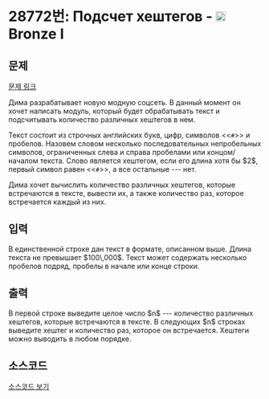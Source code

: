 # 28772번: Подсчет хештегов - <img src="https://static.solved.ac/tier_small/5.svg" style="height:20px" /> Bronze I

<!-- performance -->

<!-- 문제 제출 후 깃허브에 푸시를 했을 때 제출한 코드의 성능이 입력될 공간입니다.-->

<!-- end -->

## 문제

[문제 링크](https://boj.kr/28772)


<p>Дима разрабатывает новую модную соцсеть. В данный момент он хочет написать модуль, который будет обрабатывать текст и подсчитывать количество различных хештегов в нем.</p>

<p>Текст состоит из строчных английских букв, цифр, символов &lt;&lt;<code>#</code>&gt;&gt; и пробелов. Назовем словом несколько последовательных непробельных символов, ограниченных слева и справа пробелами или концом/началом текста. Слово является хештегом, если его длина хотя бы $2$, первый символ равен &lt;&lt;<code>#</code>&gt;&gt;, а все остальные --- нет.</p>

<p>Дима хочет вычислить количество различных хештегов, которые встречаются в тексте, вывести их, а также количество раз, которое встречается каждый из них.</p>



## 입력


<p>В единственной строке дан текст в формате, описанном выше. Длина текста не превышает $100\,000$. Текст может содержать несколько пробелов подряд, пробелы в начале или конце строки.</p>



## 출력


<p>В первой строке выведите целое число $n$ --- количество различных хештегов, которые встречаются в тексте. В следующих $n$ строках выведите хештег и количество раз, которое он встречается. Хештеги можно выводить в любом порядке.</p>



## 소스코드

[소스코드 보기](Подсчет%20хештегов.cpp)